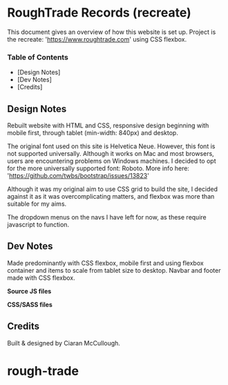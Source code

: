 # RoughTrade Records (recreate)

This document gives an overview of how this website is set up. Project is the recreate: 'https://www.roughtrade.com' using CSS flexbox.

### Table of Contents

- [Design Notes]
- [Dev Notes]
- [Credits]

## Design Notes

Rebuilt website with HTML and CSS, responsive design beginning with mobile first, through tablet (min-width: 840px) and desktop.

The original font used on this site is Helvetica Neue. However, this font is not supported universally. Although it works on Mac and most browsers, users are encountering problems on Windows machines. I decided to opt for the more universally supported font: Roboto. More info here: 'https://github.com/twbs/bootstrap/issues/13823'

Although it was my original aim to use CSS grid to build the site, I decided against it as it was overcomplicating matters, and flexbox was more than suitable for my aims.

The dropdown menus on the navs I have left for now, as these require javascript to function.

## Dev Notes

Made predominantly with CSS flexbox, mobile first and using flexbox container and items to scale from tablet size to desktop. Navbar and footer made with CSS flexbox.

**Source JS files**

 <script src="https://kit.fontawesome.com/c0650d5fea.js" crossorigin="anonymous"></script>

**CSS/SASS files**

<link
      rel="stylesheet"
      href="https://cdnjs.cloudflare.com/ajax/libs/normalize/8.0.1/normalize.min.css"
/>

## Credits <a name="credits"></a>

Built & designed by Ciaran McCullough.
# rough-trade
